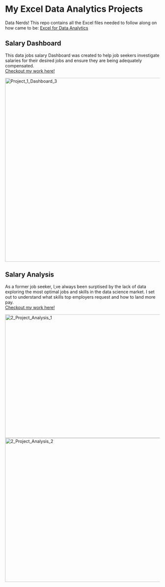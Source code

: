 # My Excel Data Analytics Projects  

Data Nerds! This repo contains all the Excel files needed to follow along on how came to be: [Excel for Data Analytics](Excel_Project_Data_Analytics)

## Salary Dashboard  
This data jobs salary Dashboard was created to help job seekers investigate salaries for their desired jobs and ensure they are being adequately compensated.  
[Checkout my work here!](Project_1-Dashboard) 

<img width="1575" height="598" alt="Project_1_Dashboard_3" src="https://github.com/user-attachments/assets/59b475bb-a327-4930-bcf6-b49509ae5e81" />  

## Salary Analysis  
As a former job seeker, I,ve always been surptised by the lack of data exploring the most optimal jobs and skills in the data science market. I set out to understand what skills top employers request and how to land more pay.  
[Checkout my work here!](Project_2-Analysis)  

<img width="698" height="402" alt="2_Project_Analysis_1" src="https://github.com/user-attachments/assets/58c99b01-1bd6-4535-bfbd-6ec6169bfa86" />  

<img width="700" height="468" alt="2_Project_Analysis_2" src="https://github.com/user-attachments/assets/ad658fdd-eb08-4cd6-8c67-42175a4ceb95" />  


